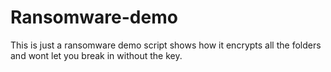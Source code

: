 # Ransomware-demo
This is just a ransomware demo script shows how it encrypts all the folders and wont let you break in without the key.
